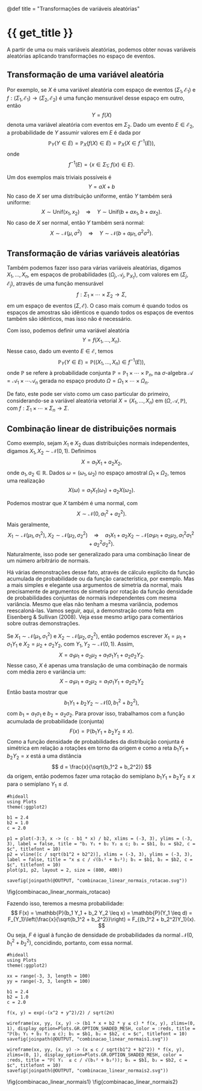 @def title = "Transformações de variáveis aleatórias"

# {{ get_title }}

A partir de uma ou mais variáveis aleatórias, podemos obter novas variáveis aleatórias aplicando transformações no espaço de eventos.

## Transformação de uma variável aleatória

Por exemplo, se $X$ é uma variável aleatória com espaço de eventos $(\Sigma_1, \mathcal{E_1})$ e $f:(\Sigma_1, \mathcal{E_1}) \rightarrow (\Sigma_2, \mathcal{E_2})$ é uma função mensurável desse espaço em outro, então
$$
Y = f(X)
$$
denota uma variável aleatória com eventos em $\Sigma_2$. Dado um evento $E \in \mathcal{E}_2$, a probabilidade de $Y$ assumir valores em $E$ é dada por
$$
\mathbb{P}_Y(Y \in E) = \mathbb{P}_X(f(X) \in E) = \mathbb{P}_X(X \in f^{-1}(E)),
$$
onde
$$
f^{-1}(E) = \{x \in \Sigma_1; \;f(x)\in E\}.
$$

Um dos exemplos mais triviais possíveis é
$$
Y = aX + b
$$
No caso de $X$ ser uma distribuição uniforme, então $Y$ também será uniforme:
$$
X \sim \mathrm{Unif}(x_1, x_2) \quad \Longrightarrow \quad Y \sim \mathrm{Unif}(b + ax_1, b + ax_2).
$$
No caso de $X$ ser normal, então $Y$ também será normal:
$$
X \sim \mathcal{N}(\mu, \sigma^2) \quad \Longrightarrow \quad Y \sim \mathcal{N}(b + a\mu_1, a^2\sigma^2).
$$

## Transformação de várias variáveis aleatórias

Também podemos fazer isso para várias variáveis aleatórias, digamos $X_1, \ldots, X_n$, em espaços de probabilidades $(\Omega_j, \mathcal{A}_j, \mathbb{P}_{X_1})$, com valores em $(\Sigma_j, \mathcal{E}_j)$, através de uma função mensurável
$$
f: \Sigma_1 \times \cdots \times \Sigma_2 \rightarrow \Sigma,
$$
em um espaço de eventos $(\Sigma, \mathcal{E})$. O caso mais comum é quando todos os espaços de amostras são idênticos e quando todos os espaços de eventos também são idênticos, mas isso não é necessário.

Com isso, podemos definir uma variável aleatória
$$
Y = f(X_1, \ldots, X_n).
$$
Nesse caso, dado um evento $E\in \mathcal{E}$, temos
$$
\mathbb{P}_Y(Y \in E) = \mathbb{P}((X_1, \dots, X_n) \in f^{-1}(E)),
$$
onde $\mathbb{P}$ se refere à probabilidade conjunta $\mathbb{P} = \mathbb{P}_1 \times \cdots \times \mathbb{P}_n$, na $\sigma$-algebra $\mathcal{A} = \mathcal{A}_1 \times \cdots \mathcal{A}_n$ gerada no espaço produto $\Omega = \Omega_1 \times \cdots \times \Omega_n$.

De fato, este pode ser visto como um caso particular do primeiro, considerando-se a variável aleatória vetorial $X = (X_1, \ldots, X_n)$ em $(\Omega, \mathcal{A}, \mathbb{P})$, com $f:\Sigma_1 \times \cdots \times \Sigma_n \rightarrow \Sigma$.

## Combinação linear de distribuições normais

Como exemplo, sejam $X_1$ e $X_2$ duas distribuições normais independentes, digamos $X_1, X_2 \sim \mathcal{N}(0, 1)$. Definimos
$$
X = a_1 X_1 + a_2 X_2,
$$
onde $a_1, a_2 \in \mathbb{R}$. Dados $\omega = (\omega_1, \omega_2)$ no espaço amostral $\Omega_1 \times \Omega_2$, temos uma realização
$$
X(\omega) = a_1 X_1(\omega_1) + a_2 X(\omega_2).
$$

Podemos mostrar que $X$ também é uma normal, com
$$
X \sim \mathcal{N}(0, a_1^2 + a_2^2).
$$
Mais geralmente, 
$$
X_1 \sim \mathcal{N}(\mu_1, \sigma_1^2), \; X_2 \sim \mathcal{N}(\mu_2, \sigma_2^2) \quad \Longrightarrow \quad a_1 X_1 + a_2 X_2 \sim \mathcal{N}(a_1\mu_1 + a_2\mu_2, a_1^2\sigma_1^2 + a_2^2\sigma_2^2).
$$
Naturalmente, isso pode ser generalizado para uma combinação linear de um número arbitrário de normais.

Há várias demonstrações desse fato, através de cálculo explícito da função acumulada de probabilidade ou da função característica, por exemplo. Mas a mais simples e elegante usa argumentos de simetria da normal, mais precisamente de argumentos de simetria por rotação da função densidade de probabilidades conjuntas de normais independentes com mesma variância. Mesmo que elas não tenham a mesma variância, podemos reescaloná-las. Vamos seguir, aqui, a demonstração como feita em Eisenberg & Sullivan (2008). Veja esse mesmo artigo para comentários sobre outras demonstrações.

Se $X_1 \sim \mathcal{N}(\mu_1, \sigma_1^2)$ e $X_2 \sim \mathcal{N}(\mu_2, \sigma_2^2)$, então podemos escrever $X_1 = \mu_1 + \sigma_1 Y_1$ e $X_2 = \mu_2 + \sigma_2 Y_2$, com $Y_1, Y_2 \sim \mathcal{N}(0, 1)$. Assim,
$$
X = a_1\mu_1 + a_2\mu_2 + a_1\sigma_1 Y_1 + a_2\sigma_2 Y_2.
$$
Nesse caso, $X$ é apenas uma translação de uma combinação de normais com média zero e variância um:
$$
X - a_1\mu_1 + a_2\mu_2 = a_1\sigma_1 Y_1 + a_2\sigma_2 Y_2
$$
Então basta mostrar que
$$
b_1 Y_1 + b_2 Y_2 \sim \mathcal{N}(0, b_1^2 + b_2^2),
$$
com $b_1 = a_1\sigma_1$ e $b_2 = a_2\sigma_2$. Para provar isso, trabalhamos com a função acumulada de probabilidade (conjunta)
$$
F(x) = \mathbb{P}(b_1 Y_1 + b_2 Y_2 \leq x).
$$
Como a função densidade de probabilidades da distribuição conjunta é simétrica em relação a rotações em torno da origem e como a reta $b_1 Y_1 + b_2 Y_2 = x$ está a uma distância
$$
d = \frac{x}{\sqrt{b_1^2 + b_2^2}}
$$
da origem, então podemos fazer uma rotação do semiplano $b_1 Y_1 + b_2 Y_2 \leq x$ para o semiplano $Y_1 \leq d$.

```julia:combinacao_linear_normais_rotacao
#hideall
using Plots
theme(:ggplot2)

b1 = 2.4
b2 = 1.0
c = 2.0

p1 = plot(-3:3, x -> (c - b1 * x) / b2, xlims = (-3, 3), ylims = (-3, 3), label = false, title = "b₁ Y₁ + b₂ Y₂ ≤ c; b₁ = $b1, b₂ = $b2, c = $c", titlefont = 10)
p2 = vline([c / sqrt(b1^2 + b2^2)], xlims = (-3, 3), ylims = (-3, 3), label = false, title = "x ≤ c / √(b₁² + b₂²); b₁ = $b1, b₂ = $b2, c = $c", titlefont = 10)
plot(p1, p2, layout = 2, size = (800, 400))

savefig(joinpath(@OUTPUT, "combinacao_linear_normais_rotacao.svg"))
```
\fig{combinacao_linear_normais_rotacao}

Fazendo isso,  teremos a mesma probabilidade:
$$
F(x) = \mathbb{P}(b_1 Y_1 + b_2 Y_2 \leq x) = \mathbb{P}(Y_1 \leq d) = F_{Y_1}\left(\frac{x}{\sqrt{b_1^2 + b_2^2}}\right) = F_{(b_1^2 + b_2^2)Y_1}(x).
$$
Ou seja, $F$ é igual à função de densidade de probabilidades da normal $\mathcal{N}(0, b_1^2 + b_2^2)$, concidindo, portanto, com essa normal.

```julia:combinacao_linear_normais
#hideall
using Plots
theme(:ggplot2)

xx = range(-3, 3, length = 100)
yy = range(-3, 3, length = 100)

b1 = 2.4
b2 = 1.0
c = 2.0

f(x, y) = exp(-(x^2 + y^2)/2) / sqrt(2π)

wireframe(xx, yy, (x, y) -> (b1 * x + b2 * y ≤ c) * f(x, y), zlims=(0, 1), display_option=Plots.GR.OPTION_SHADED_MESH, color = :reds, title = "ℙ(b₁ Y₁ + b₂ Y₂ ≤ c); b₁ = $b1, b₂ = $b2, c = $c", titlefont = 10)
savefig(joinpath(@OUTPUT, "combinacao_linear_normais1.svg"))

wireframe(xx, yy, (x, y) -> (x ≤ c / sqrt(b1^2 + b2^2)) * f(x, y), zlims=(0, 1), display_option=Plots.GR.OPTION_SHADED_MESH, color = :reds, title = "ℙ( Y₁  ≤ c / √(b₁² + b₂²)); b₁ = $b1, b₂ = $b2, c = $c", titlefont = 10)
savefig(joinpath(@OUTPUT, "combinacao_linear_normais2.svg"))
```
\fig{combinacao_linear_normais1}
\fig{combinacao_linear_normais2}
